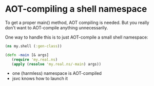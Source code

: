 # AOT-compiling a shell namespace

To get a proper main() method, AOT compiling is needed. But you really don't want to AOT-compile
anything unnecessarily.

One way to handle this is to just AOT-compile a small shell namespace:

```clojure
(ns my.shell (:gen-class))

(defn -main [& args]
   (require 'my.real.ns)
   (apply (resolve 'my.real.ns/-main) args))
```

* one (harmless) namespace is AOT-compiled
* jsvc knows how to launch it


